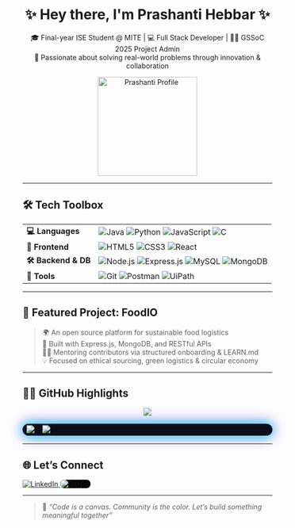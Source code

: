 <h1 align="center">✨ Hey there, I'm Prashanti Hebbar ✨</h1>
<p align="center">
  🎓 Final-year ISE Student @ MITE | 💻 Full Stack Developer | 🧑‍🏫 GSSoC 2025 Project Admin <br>
  🌱 Passionate about solving real-world problems through innovation & collaboration
</p>

<p align="center">
  <img src="https://github.com/user-attachments/assets/9b4aed3e-8d29-4eca-9833-034f49386bec" width="200" alt="Prashanti Profile"/>
</p>

---


## 🛠️ Tech Toolbox

<table>
  <tr>
    <td><strong>💻 Languages</strong></td>
    <td>
      <img src="https://img.icons8.com/color/48/java-coffee-cup-logo.png" title="Java"/>
      <img src="https://img.icons8.com/color/48/python.png" title="Python"/>
      <img src="https://img.icons8.com/color/48/javascript--v1.png" title="JavaScript"/>
      <img src="https://img.icons8.com/color/48/c-programming.png" title="C"/>
    </td>
  </tr>
  <tr>
    <td><strong>🎨 Frontend</strong></td>
    <td>
      <img src="https://img.icons8.com/color/48/html-5--v1.png" title="HTML5"/>
      <img src="https://img.icons8.com/color/48/css3.png" title="CSS3"/>
      <img src="https://img.icons8.com/officel/48/react.png" title="React"/>
    </td>
  </tr>
  <tr>
    <td><strong>🛠️ Backend & DB</strong></td>
    <td>
      <img src="https://img.icons8.com/color/48/nodejs.png" title="Node.js"/>
      <img src="https://img.icons8.com/fluency/48/express-js.png" title="Express.js"/>
      <img src="https://img.icons8.com/color/48/mysql-logo.png" title="MySQL"/>
      <img src="https://img.icons8.com/color/48/mongodb.png" title="MongoDB"/>
    </td>
  </tr>
  <tr>
    <td><strong>🔧 Tools</strong></td>
    <td>
      <img src="https://img.icons8.com/color/48/git.png" title="Git"/>
      <img src="https://img.icons8.com/dusk/48/postman-api.png" title="Postman"/>
      <img src="https://img.icons8.com/color/48/uipath.png" title="UiPath"/>
    </td>
  </tr>
</table>

---

## 🥗 Featured Project: FoodIO

> 🌍 An open source platform for sustainable food logistics  
> 🔧 Built with Express.js, MongoDB, and RESTful APIs  
> 🧑‍🏫 Mentoring contributors via structured onboarding & LEARN.md  
> 💡 Focused on ethical sourcing, green logistics & circular economy

---

## 🚀✨ GitHub Highlights

<p align="center">
   <img src="https://readme-typing-svg.herokuapp.com?font=Fira+Code&size=24&duration=2500&pause=800&color=FF6FFF&center=true&vCenter=true&width=600&lines=💻+Passionate+Coder;🚀+Future+Full-Stack+Developer;🌌+Lifelong+Learner!" />
</p>

<table align="center" style="border-collapse: collapse; background: #0D0D1A; border-radius: 12px; box-shadow: 0 0 20px #00F7FF, 0 0 30px #9B5DE5;">
  <tr>
    <td>
      <img src="https://github-streak-stats-ruby.vercel.app/?user=Prashanti-Hebbar&theme=radical&ring=00F7FF&fire=9B5DE5&currStreakLabel=00F7FF&sideNums=9B5DE5&currStreakNum=00F7FF&sideLabels=9B5DE5&dates=00F7FF&hide_border=true" />
    </td>
    <td>
      <img src="https://awesome-github-stats.azurewebsites.net/user-stats/Prashanti-Hebbar?cardType=octocat&theme=radical&Ring=00F7FF&currStreakNum=9B5DE5&Background=0D0D1A&preferLogin=false&hide_border=true" />
    </td>
  </tr>
</table>


---

## 🌐 Let’s Connect

<p align="left">
  <a href="https://linkedin.com/in/prashanti-hebbar-205a51282" target="_blank">
    <img src="https://img.icons8.com/color/48/linkedin.png" title="LinkedIn"/>
  </a>
  <a href="https://github.com/Prashanti-Hebbar" target="_blank">
    <img src="https://img.icons8.com/ios-filled/48/ffffff/github.png" title="GitHub" style="background-color:#000; border-radius:8px;"/>
  </a>
</p>

---

> 🧩 *“Code is a canvas. Community is the color. Let’s build something meaningful together”*
